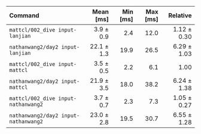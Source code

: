 | Command | Mean [ms] | Min [ms] | Max [ms] | Relative |
|:---|---:|---:|---:|---:|
| `mattcl/002_dive input-lanjian` | 3.9 ± 0.9 | 2.4 | 12.0 | 1.12 ± 0.30 |
| `nathanwang2/day2 input-lanjian` | 22.1 ± 1.3 | 19.9 | 26.5 | 6.29 ± 1.03 |
| `mattcl/002_dive input-mattcl` | 3.5 ± 0.5 | 2.2 | 6.1 | 1.00 |
| `nathanwang2/day2 input-mattcl` | 21.9 ± 3.5 | 18.0 | 38.2 | 6.24 ± 1.38 |
| `mattcl/002_dive input-nathanwang2` | 3.7 ± 0.7 | 2.3 | 7.3 | 1.05 ± 0.27 |
| `nathanwang2/day2 input-nathanwang2` | 23.0 ± 2.8 | 19.5 | 30.7 | 6.55 ± 1.28 |
